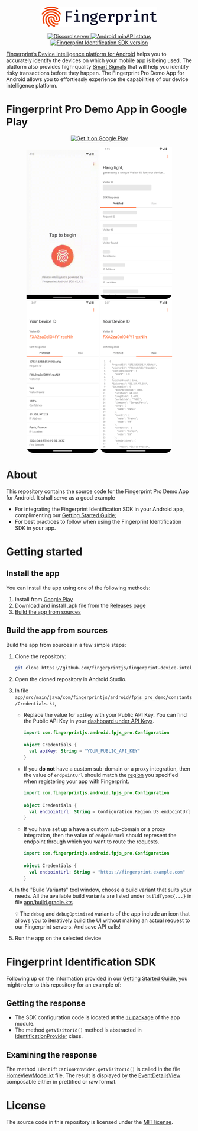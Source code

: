 <p align="center">
    <picture>
      <source media="(prefers-color-scheme: dark)" srcset="resources/logo_light.svg" />
      <source media="(prefers-color-scheme: light)" srcset="resources/logo_dark.svg" />
      <img src="resources/logo_dark.svg" alt="Fingerprint logo" width="312px" />
    </picture>
</p>

<p align="center">
  <a href="https://discord.gg/39EpE2neBg">
    <img src="https://img.shields.io/discord/852099967190433792?style=logo&label=Discord&logo=Discord&logoColor=white" alt="Discord server">
  </a>
    <a href="https://android-arsenal.com/api?level=21">
    <img src="https://img.shields.io/badge/API-21%2B-brightgreen.svg" alt="Android minAPI status">
  </a>
  <a href="https://github.com/fingerprintjs/fingerprintjs-pro-android-demo/releases/tag/v2.7.0">
    <img src="https://img.shields.io/badge/SDK-2.7.0-orange" alt="Fingerprint Identification SDK version">
  </a>
</p>

[Fingerprint’s Device Intelligence platform for Android](https://dev.fingerprint.com/docs/native-android-integration) helps you to accurately identify the devices on which your mobile app is being used. The platform also provides high-quality [Smart Signals](https://dev.fingerprint.com/docs/smart-signals-overview#smart-signals-for-mobile-devices) that will help you identify risky transactions before they happen. The Fingerprint Pro Demo App for Android allows you to effortlessly experience the capabilities of our device intelligence platform.

# Fingerprint Pro Demo App in Google Play

<p align="center">
 	<a href='https://play.google.com/store/apps/details?id=com.fingerprintjs.android.fpjs_pro_demo'>
 		<img alt='Get it on Google Play' src='https://play.google.com/intl/en_us/badges/static/images/badges/en_badge_web_generic.png' width="240px"/>
 	</a>
 </p>

<p align="center">
  <img src="resources/fingerprint-demo-1.gif" width="195">
  <img src="resources/fingerprint-demo-2.webp" width="195">
  <img src="resources/fingerprint-demo-3.webp" width="195">
  <img src="resources/fingerprint-demo-4.webp" width="195">
</p>


# About

This repository contains the source code for the Fingerprint Pro Demo App for Android. It shall serve as a good example

- For integrating the Fingerprint Identification SDK in your Android app, complimenting our [Getting Started Guide](https://dev.fingerprint.com/docs/android-sdk);
- For best practices to follow when using the Fingerprint Identification SDK in your app.

# Getting started
## Install the app

You can install the app using one of the following methods:
1. Install from [Google Play](https://play.google.com/store/apps/details?id=com.fingerprintjs.android.fpjs_pro_demo)
2. Download and install .apk file from the [Releases page](https://github.com/fingerprintjs/fingerprint-device-intelligence-android-demo/releases)
3. [Build the app from sources](#build-the-app-from-sources)

## Build the app from sources

Build the app from sources in a few simple steps:

1. Clone the repository:
    ```sh
    git clone https://github.com/fingerprintjs/fingerprint-device-intelligence-android-demo.git
    ```
2. Open the cloned repository in Android Studio.
3. In file `app/src/main/java/com/fingerprintjs/android/fpjs_pro_demo/constants/Credentials.kt`,
   * Replace the value for `apiKey` with your Public API Key. You can find the Public API Key in your [dashboard under API Keys](https://dashboard.fingerprint.com/api-keys).

     ```kotlin
     import com.fingerprintjs.android.fpjs_pro.Configuration

     object Credentials {
       val apiKey: String = "YOUR_PUBLIC_API_KEY"
     }
     ```
   * If you **do not** have a custom sub-domain or a proxy integration, then the value of `endpointUrl` should match the [region](https://dev.fingerprint.com/docs/android-sdk#region-1) you specified when registering your app with Fingerprint.

     ```kotlin
     import com.fingerprintjs.android.fpjs_pro.Configuration

     object Credentials {
       val endpointUrl: String = Configuration.Region.US.endpointUrl
     }
     ```
   * If you have set up a have a custom sub-domain or a proxy integration, then the value of `endpointUrl` should represent the endpoint through which you want to route the requests.

     ```kotlin
     import com.fingerprintjs.android.fpjs_pro.Configuration

     object Credentials {
       val endpointUrl: String = "https://fingerprint.example.com"
     }
     ```
4. In the "Build Variants" tool window, choose a build variant that suits your needs. All the available build variants are listed under `buildTypes{...}` in file [app/build.gradle.kts](app/build.gradle.kts)
   
   :bulb: The `debug` and `debugOptimized` variants of the app include an icon that allows you to iteratively build the UI without making an actual request to our Fingerprint servers. And save API calls!
6. Run the app on the selected device



# Fingerprint Identification SDK

Following up on the information provided in our [Getting Started Guide](https://dev.fingerprint.com/docs/android-sdk), you might refer to this repository for an example of:

## Getting the response

* The SDK configuration code is located at the [`di` package](app/src/main/java/com/fingerprintjs/android/fpjs_pro_demo/di) of the app module. 
* The method `getVisitorId()` method is abstracted in [IdentificationProvider](app/src/main/java/com/fingerprintjs/android/fpjs_pro_demo/domain/IdentificationProvider.kt) class.

## Examining the response

The method `IdentificationProvider.getVisitorId()` is called in the file [HomeViewModel.kt](app/src/main/java/com/fingerprintjs/android/fpjs_pro_demo/ui/screens/home/viewmodel/HomeViewModel.kt) file. The result is displayed by the [EventDetailsView](app/src/main/java/com/fingerprintjs/android/fpjs_pro_demo/ui/screens/home/views/event_details_view) composable either in prettified or raw format.


# License

The source code in this repository is licensed under the [MIT license](LICENSE).
